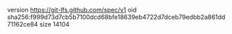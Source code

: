 version https://git-lfs.github.com/spec/v1
oid sha256:f999d73d7cb5b7100dcd68bfe18639eb4722d7dceb79edbb2a861dd71162ce84
size 14104
